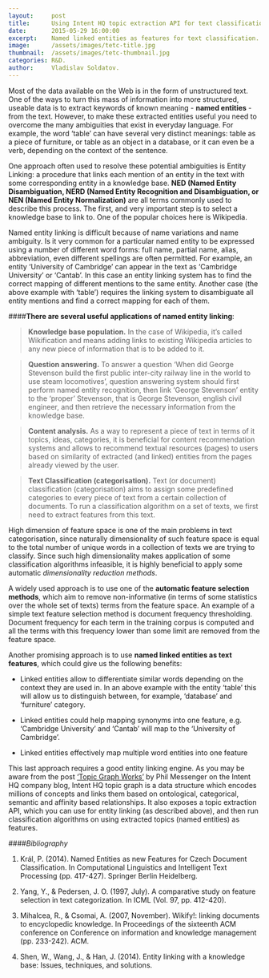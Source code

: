 ```yaml
---
layout:     post
title:      Using Intent HQ topic extraction API for text classification
date:       2015-05-29 16:00:00
excerpt:    Named linked entities as features for text classification.
image:      /assets/images/tetc-title.jpg
thumbnail:  /assets/images/tetc-thumbnail.jpg
categories: R&D.
author:     Vladislav Soldatov.
---
```


Most of the data available on the Web is in the form of unstructured text. One of the ways to turn this mass of information into more structured, useable data is to extract keywords of known meaning - **named entities** - from the text. However, to make these extracted entities useful you need to overcome the many ambiguities that exist in everyday language. For example, the word ‘table’ can have several very distinct meanings: table as a piece of furniture, or table as an object in a database, or it can even be a verb, depending on the context of the sentence.

One approach often used to resolve these potential ambiguities is Entity Linking: a procedure that links each mention of an entity in the text with some corresponding entity in a knowledge base. 
**NED (Named Entity Disambiguation, NERD (Named Entity Recognition and Disambiguation, or NEN (Named Entity Normalization)** are all terms commonly used to describe this process.  The first, and very important step is to select a knowledge base to link to. One of the popular choices here is Wikipedia.

Named entity linking is difficult because of name variations and name ambiguity. Is it very common for a particular named entity to be expressed using a number of different word forms: full name, partial name, alias, abbreviation, even different spellings are often permitted. For example, an entity ‘University of Cambridge’ can appear in the text as ‘Cambridge University’ or ‘Cantab’. In this case an entity linking system has to find the correct mapping of different mentions to the same entity. Another case (the above example with ‘table’) requires the linking system to disambiguate all entity mentions and find a correct mapping for each of them.

####**There are several useful applications of named entity linking**:


 >**Knowledge base population.** 
>In the case of Wikipedia, it’s called Wikification and means adding links to existing Wikipedia articles to any new piece of 
>information that is to be added to it.

>**Question answering.**
>To answer a question ‘When did George Stevenson build the first public inter-city railway line in the world to use steam 
>locomotives’, question answering system should first perform named entity recognition,  then link ‘George Stevenson’ entity 
>to the ‘proper’ Stevenson, that is George Stevenson, english civil engineer, and then retrieve the necessary information 
>from the knowledge base.

>**Content analysis.**
>As a way to represent a piece of text in terms of it topics, ideas, categories, it is beneficial for content recommendation 
>systems and allows to recommend textual resources (pages) to users based on similarity of extracted (and linked) entities
>from the pages already viewed by the user.

>**Text Classification (categorisation).**
>Text (or document) classification (categorisation)  aims to assign some predefined categories to every piece of text from a 
>certain collection of documents. To run a classification algorithm on a set of texts,  we first need to extract features 
>from this text.

High dimension of feature space is one of the main problems in text categorisation, since naturally dimensionality of such feature space is equal to the total number of unique words in a collection of texts we are trying to classify. Since such high dimensionality makes application of some classification algorithms infeasible, it is highly beneficial to apply some automatic *dimensionality reduction methods*.

A widely used approach is to use one of the **automatic feature selection methods**, which aim to remove non-informative (in terms of some statistics over the whole set of texts) terms from the feature space. An example of a simple text feature selection method is document frequency thresholding. Document frequency for each term in the training corpus is computed and all the terms with this frequency lower than some limit are removed from the feature space.

Another promising approach is to use **named linked entities as text features**, which could give us the following benefits:

* Linked entities allow to differentiate similar words depending on the context they are used in. In an above example with the entity ‘table’ this will allow us to distinguish between, for example, ‘database’ and ‘furniture’ category.

* Linked entities could help mapping synonyms into one feature, e.g. ‘Cambridge University’ and ‘Cantab’ will map to the ‘University of Cambridge’.

* Linked entities effectively map multiple word entities into one feature

This last approach requires a good entity linking engine. As you may be aware from the post [‘Topic Graph Works’](https://www.intenthq.com/topic-graph-works)  by Phil Messenger on the Intent HQ company blog, Intent HQ topic graph is a data structure which encodes millions of concepts and links them based on ontological, categorical, semantic and affinity based relationships. It also exposes a topic extraction API, which you can use for entity linking (as described above), and then run classification algorithms on using extracted topics (named entities) as features.

####*Bibliography*
1. Král, P. (2014). Named Entities as new Features for Czech Document Classification. In Computational Linguistics and 
Intelligent Text Processing (pp. 417-427). Springer Berlin Heidelberg.

2. Yang, Y., & Pedersen, J. O. (1997, July). A comparative study on feature selection in text categorization. In ICML (Vol. 97, pp. 412-420).
3. Mihalcea, R., & Csomai, A. (2007, November). Wikify!: linking documents to encyclopedic knowledge. In Proceedings of the 
sixteenth ACM conference on Conference on information and knowledge management (pp. 233-242). ACM.

4. Shen, W., Wang, J., & Han, J. (2014). Entity linking with a knowledge base: Issues, techniques, and solutions.











